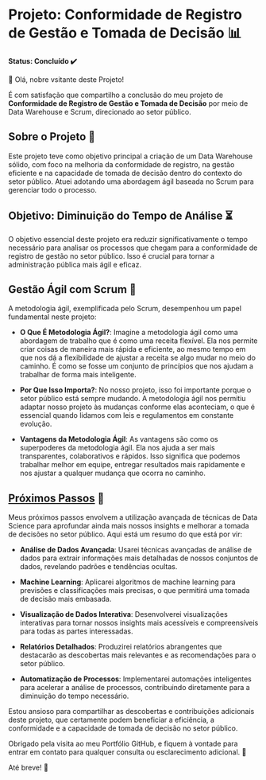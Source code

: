 # Projeto: Conformidade de Registro de Gestão e Tomada de Decisão 📊

**Status: Concluído ✔️**

👋 Olá, nobre vsitante deste Projeto!

É com satisfação que compartilho a conclusão do meu projeto de **Conformidade de Registro de Gestão e Tomada de Decisão** por meio de Data Warehouse e Scrum, direcionado ao setor público. 

## Sobre o Projeto 🚀

Este projeto teve como objetivo principal a criação de um Data Warehouse sólido, com foco na melhoria da conformidade de registro, na gestão eficiente e na capacidade de tomada de decisão dentro do contexto do setor público. Atuei adotando uma abordagem ágil baseada no Scrum para gerenciar todo o processo.

## Objetivo: Diminuição do Tempo de Análise ⏳

O objetivo essencial deste projeto era reduzir significativamente o tempo necessário para analisar os processos que chegam para a conformidade de registro de gestão no setor público. Isso é crucial para tornar a administração pública mais ágil e eficaz.

## Gestão Ágil com Scrum 🔄

A metodologia ágil, exemplificada pelo Scrum, desempenhou um papel fundamental neste projeto:

- **O Que É Metodologia Ágil?**: Imagine a metodologia ágil como uma abordagem de trabalho que é como uma receita flexível. Ela nos permite criar coisas de maneira mais rápida e eficiente, ao mesmo tempo em que nos dá a flexibilidade de ajustar a receita se algo mudar no meio do caminho. É como se fosse um conjunto de princípios que nos ajudam a trabalhar de forma mais inteligente.

- **Por Que Isso Importa?**: No nosso projeto, isso foi importante porque o setor público está sempre mudando. A metodologia ágil nos permitiu adaptar nosso projeto às mudanças conforme elas aconteciam, o que é essencial quando lidamos com leis e regulamentos em constante evolução.

- **Vantagens da Metodologia Ágil**: As vantagens são como os superpoderes da metodologia ágil. Ela nos ajuda a ser mais transparentes, colaborativos e rápidos. Isso significa que podemos trabalhar melhor em equipe, entregar resultados mais rapidamente e nos ajustar a qualquer mudança que ocorra no caminho.

## [Próximos Passos](https://github.com/luanvsky/confreg-dw-v.0/blob/44d1333ef4ccab1e893750222d37a6224b0b30ff/dashboard/updating.md) 🚀

Meus próximos passos envolvem a utilização avançada de técnicas de Data Science para aprofundar ainda mais nossos insights e melhorar a tomada de decisões no setor público. Aqui está um resumo do que está por vir:

- **Análise de Dados Avançada**: Usarei técnicas avançadas de análise de dados para extrair informações mais detalhadas de nossos conjuntos de dados, revelando padrões e tendências ocultas.

- **Machine Learning**: Aplicarei algoritmos de machine learning para previsões e classificações mais precisas, o que permitirá uma tomada de decisão mais embasada.

- **Visualização de Dados Interativa**: Desenvolverei visualizações interativas para tornar nossos insights mais acessíveis e compreensíveis para todas as partes interessadas.

- **Relatórios Detalhados**: Produzirei relatórios abrangentes que destacarão as descobertas mais relevantes e as recomendações para o setor público.

- **Automatização de Processos**: Implementarei automações inteligentes para acelerar a análise de processos, contribuindo diretamente para a diminuição do tempo necessário.

Estou ansioso para compartilhar as descobertas e contribuições adicionais deste projeto, que certamente podem beneficiar a eficiência, a conformidade e a capacidade de tomada de decisão no setor público.

Obrigado pela visita ao meu Portfólio GitHub, e fiquem à vontade para entrar em contato para qualquer consulta ou esclarecimento adicional. 📩

Até breve! 👋
